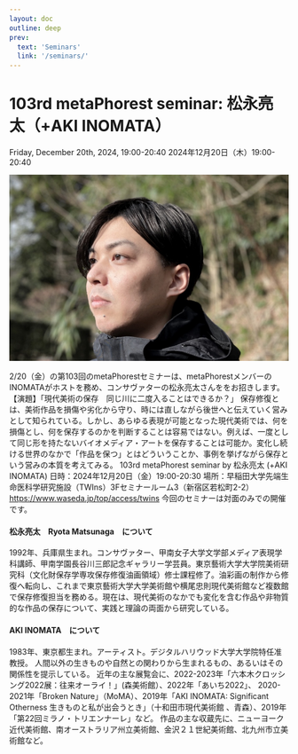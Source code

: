 ```yaml
---
layout: doc
outline: deep
prev:
  text: 'Seminars'
  link: '/seminars/'
---
```


# 103rd metaPhorest seminar: 松永亮太（+AKI INOMATA）

Friday, December 20th, 2024, 19:00-20:40
2024年12月20日（木）19:00-20:40

![](/public/seminars/103/103.jpg)

2/20（金）の第103回のmetaPhorestセミナーは、metaPhorestメンバーのINOMATAがホストを務め、コンサヴァターの松永亮太さんををお招きします。
【演題】「現代美術の保存　同じ川に二度入ることはできるか？」
保存修復とは、美術作品を損傷や劣化から守り、時には直しながら後世へと伝えていく営みとして知られている。しかし、あらゆる表現が可能となった現代美術では、何を損傷とし、何を保存するのかを判断することは容易ではない。例えば、一度として同じ形を持たないバイオメディア・アートを保存することは可能か。変化し続ける世界のなかで「作品を保つ」とはどういうことか、事例を挙げながら保存という営みの本質を考えてみる。
103rd metaPhorest seminar by 松永亮太 (+AKI INOMATA)
日時：2024年12月20日（金）19:00-20:30
場所：早稲田大学先端生命医科学研究施設（TWIns）3Fセミナールーム3（新宿区若松町2-2）
https://www.waseda.jp/top/access/twins
今回のセミナーは対面のみでの開催です。



#### 松永亮太　Ryota Matsunaga　について

1992年、兵庫県生まれ。コンサヴァター、甲南女子大学文学部メディア表現学科講師、甲南学園長谷川三郎記念ギャラリー学芸員。東京藝術大学大学院美術研究科（文化財保存学専攻保存修復油画領域）修士課程修了。油彩画の制作から修復へ転向し、これまで東京藝術大学大学美術館や横尾忠則現代美術館など複数館で保存修復担当を務める。現在は、現代美術のなかでも変化を含む作品や非物質的な作品の保存について、実践と理論の両面から研究している。

#### AKI INOMATA　について

1983年、東京都生まれ。アーティスト。デジタルハリウッド大学大学院特任准教授。
人間以外の生きものや自然との関わりから生まれるもの、あるいはその関係性を提示している。
近年の主な展覧会に、2022-2023年「六本木クロッシング2022展：往来オーライ！」(森美術館）、2022年「あいち2022」、 2020-2021年「Broken Nature」（MoMA）、2019年「AKI INOMATA: Significant Otherness 生きものと私が出会うとき」（十和田市現代美術館 、青森）、2019年「第22回ミラノ・トリエンナーレ」など。
作品の主な収蔵先に、ニューヨーク近代美術館、南オーストラリア州立美術館、金沢２１世紀美術館、北九州市立美術館など。

